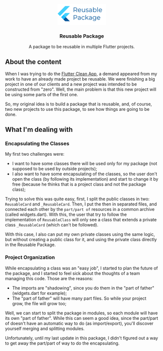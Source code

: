 <div align="center">
  <img src="assets/images/reusable-package.png" alt="Logo" width="160">

  <h3 align="center">Reusable Package</h3>

  <p align="center">
    A package to be reusable in multiple Flutter projects.
  </p>
</div>

## About the content

When I was trying to do the [Flutter Clean App](https://github.com/TulioPintoNeto/Flutter-Clean-Architecture), a demand appeared from my work to have an already made project be reusable. We were finishing a big project in one of our clients and a new project was intended to be constructed from "zero". Well, the main problem is that this new project will be using some parts of the first one.

So, my original idea is to build a package that is reusable, and, of course, two new projects to use this package, to see how things are going to be done.

## What I'm dealing with

### Encapsulating the Classes

My first two challenges were:

- I want to have some classes there will be used only for my package (not supposed to be used by outside projects);
- I also want to have some encapsulating of the classes, so the user don't open the class (by following its implementation) and start to change it by free (because he thinks that is a project class and not the package class);

Trying to solve this was quite easy, first, I split the public classes in two: ```ReusableCard``` and ```_ReusableCard```. Then, I put the then in separated files, and connected each other by the ```part/part of``` resources in a common archive (called widgets.dart). With this, the user that try to follow the implementation of ```ReusableClass``` will only see a class that extends a private class ```_ReusableCard``` (which can't be followed).

With this case, I also can put my own private classes using the same logic, but without creating a public class for it, and using the private class directly in the Reusable Package.

### Project Organization

While encapsulating a class was an "easy job", I started to plan the future of the package, and I started to feel sick about the thoughts of a team managing this code. Those are the reasons:

- The imports are "shadowing", since you do them in the "part of father" (widgets.dart for example);
- The "part of father" will have many part files. So while your project grow, the file will grow too;

Well, we can start to split the package in modules, so each module will have its own "part of father". While this can seem a good idea, since the part/part of doesn't have an automatic way to do (as import/export), you'll discover yourself merging and splitting modules.

Unfortunately, until my last update in this package, I didn't figured out a way to get away the part/part of way to do the encapsulating.
